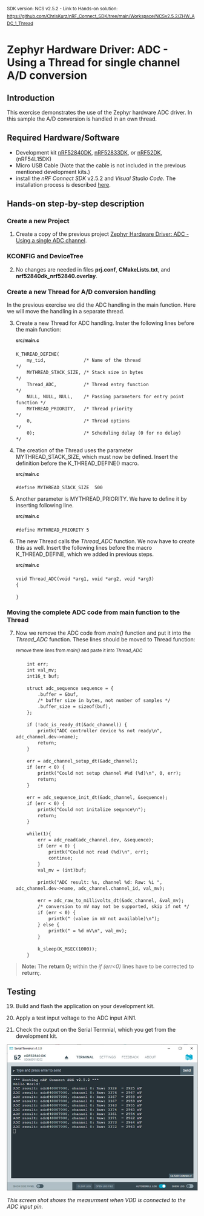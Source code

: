 <sup>SDK version: NCS v2.5.2  -  Link to Hands-on solution: https://github.com/ChrisKurz/nRF_Connect_SDK/tree/main/Workspace/NCSv2.5.2/ZHW_ADC_1_Thread</sup>

# Zephyr Hardware Driver: ADC - Using a Thread for single channel A/D conversion

## Introduction

This exercise demonstrates the use of the Zephyr hardware ADC driver. In this sample the A/D conversion is handled in an own thread. 

## Required Hardware/Software
- Development kit [nRF52840DK](https://www.nordicsemi.com/Products/Development-hardware/nRF52840-DK), [nRF52833DK](https://www.nordicsemi.com/Products/Development-hardware/nRF52833-DK), or [nRF52DK](https://www.nordicsemi.com/Products/Development-hardware/nrf52-dk), (nRF54L15DK)
- Micro USB Cable (Note that the cable is not included in the previous mentioned development kits.)
- install the _nRF Connect SDK_ v2.5.2 and _Visual Studio Code_. The installation process is described [here](https://academy.nordicsemi.com/courses/nrf-connect-sdk-fundamentals/lessons/lesson-1-nrf-connect-sdk-introduction/topic/exercise-1-1/).

## Hands-on step-by-step description 

### Create a new Project

1) Create a copy of the previous project [Zephyr Hardware Driver: ADC - Using a single ADC channel](https://github.com/ChrisKurz/nRF_Connect_SDK/tree/main/Workspace/NCSv2.5.2/ZHW_ADC_1). 


### KCONFIG and DeviceTree

2) No changes are needed in files __prj.conf__, __CMakeLists.txt__, and __nrf52840dk_nrf52840.overlay__.


### Create a new Thread for A/D conversion handling
In the previous exercise we did the ADC handling in the main function. Here we will move the handling in a separate thread.

3) Create a new Thread for ADC handling. Inster the following lines before the main function:

   <sup> __src/main.c__</sup>

       K_THREAD_DEFINE(
           my_tid,              /* Name of the thread                          */
           MYTHREAD_STACK_SIZE, /* Stack size in bytes                       */
           Thread_ADC,          /* Thread entry function                       */
           NULL, NULL, NULL,    /* Passing parameters for entry point function */
           MYTHREAD_PRIORITY,   /* Thread priority                             */
           0,                   /* Thread options                              */
           0);                  /* Scheduling delay (0 for no delay)           */   

4) The creation of the Thread uses the parameter MYTHREAD_STACK_SIZE, which must now be defined. Insert the definition before the K_THREAD_DEFINE() macro.

   <sup> __src/main.c__</sup>

       #define MYTHREAD_STACK_SIZE  500

5) Another parameter is MYTHREAD_PRIORITY. We have to define it by inserting following line.

   <sup> __src/main.c__</sup>

       #define MYTHREAD_PRIORITY 5

6) The new Thread calls the _Thread_ADC_ function. We now have to create this as well. Insert the following lines before the macro K_THREAD_DEFINE, which we added in previous steps.

      <sup> __src/main.c__</sup>

       void Thread_ADC(void *arg1, void *arg2, void *arg3)
       {

       }

### Moving the complete ADC code from main function to the Thread

7) Now we remove the ADC code from _main()_ function and put it into the _Thread_ADC_ function. These lines should be moved to Thread function:

   <sup>remove there lines from _main()_ and paste it into _Thread_ADC_</sup>

           int err;
           int val_mv;
           int16_t buf;
    
           struct adc_sequence sequence = {
               .buffer = &buf,
               /* buffer size in bytes, not number of samples */
               .buffer_size = sizeof(buf),
           };

           if (!adc_is_ready_dt(&adc_channel)) {
               printk("ADC controller device %s not ready\n", adc_channel.dev->name);
               return;
           }

           err = adc_channel_setup_dt(&adc_channel);
           if (err < 0) {
               printk("Could not setup channel #%d (%d)\n", 0, err);
               return;
           }

           err = adc_sequence_init_dt(&adc_channel, &sequence);
           if (err < 0) {
               printk("Could not initalize sequnce\n");
               return;
           }

           while(1){
               err = adc_read(adc_channel.dev, &sequence);
               if (err < 0) {
                   printk("Could not read (%d)\n", err);
                   continue;
               }
               val_mv = (int)buf;

               printk("ADC result: %s, channel %d: Raw: %i ", adc_channel.dev->name, adc_channel.channel_id, val_mv);

               err = adc_raw_to_millivolts_dt(&adc_channel, &val_mv);
               /* conversion to mV may not be supported, skip if not */
               if (err < 0) {
                   printk(" (value in mV not available)\n");
               } else {
                   printk(" = %d mV\n", val_mv);
               }

               k_sleep(K_MSEC(1000));
           }

> **__Note:__** The __return 0;__ within the _if (err<0)_ lines have to be corrected to __return;__. 


## Testing

19) Build and flash the application on your development kit.

20) Apply a test input voltage to the ADC input AIN1.

21) Check the output on the Serial Termnial, which you get from the development kit. 

   ![missing image](images/ADC_1_terminal.jpg)

   _This screen shot shows the measurment when VDD is connected to the ADC input pin._
